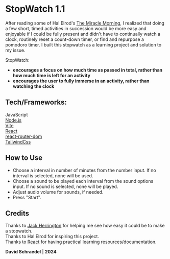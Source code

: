 # StopWatch 1.1

After reading some of Hal Elrod's [The Miracle Morning](https://miraclemorning.com/), I realized that doing a few short, timed activities in succession would be more easy and enjoyable if I could be fully present and didn't have to continually watch a clock, routinely reset a count-down timer, or find and repurpose a pomodoro timer. I built this stopwatch as a learning project and solution to my issue.

StopWatch:

- **encourages a focus on how much time as passed in total, rather than how much time is left for an activity**
- **encourages the user to fully immerse in an activity, rather than watching the clock**

## Tech/Frameworks:

JavaScript  
[Node.js](https://nodejs.org/)  
[Vite](https://vitejs.dev/)  
[React](https://react.dev/)  
[react-router-dom](https://www.npmjs.com/package/react-router-dom)  
[TailwindCss](https://tailwindcss.com/)

## How to Use

- Choose a interval in number of minutes from the number input. If no interval is selected, none will be used.
- Choose a sound to be played each interval from the sound options input. If no sound is selected, none will be played.
- Adjust audio volume for sounds, if needed.
- Press "Start".

## Credits

Thanks to [Jack Herrington](https://www.youtube.com/watch?v=j8s01ThR7bQ) for helping me see how easy it could be to make a stopwatch.  
Thanks to Hal Elrod for inspiring this project.  
Thanks to [React](https://react.dev/learn) for having practical learning resources/documentation.

**David Schraedel** | **2024**
